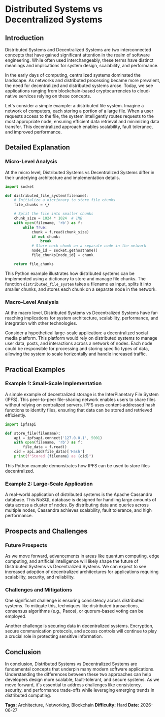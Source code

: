 # Distributed Systems vs Decentralized Systems
## Introduction
Distributed Systems and Decentralized Systems are two interconnected concepts that have gained significant attention in the realm of software engineering. While often used interchangeably, these terms have distinct meanings and implications for system design, scalability, and performance.

In the early days of computing, centralized systems dominated the landscape. As networks and distributed processing became more prevalent, the need for decentralized and distributed systems arose. Today, we see applications ranging from blockchain-based cryptocurrencies to cloud-native services relying on these concepts.

Let's consider a simple example: a distributed file system. Imagine a network of computers, each storing a portion of a large file. When a user requests access to the file, the system intelligently routes requests to the most appropriate node, ensuring efficient data retrieval and minimizing data transfer. This decentralized approach enables scalability, fault tolerance, and improved performance.

## Detailed Explanation
### Micro-Level Analysis

At the micro level, Distributed Systems vs Decentralized Systems differ in their underlying architecture and implementation details.

```python
import socket

def distributed_file_system(filename):
    # Initialize a dictionary to store file chunks
    file_chunks = {}

    # Split the file into smaller chunks
    chunk_size = 1024 * 1024  # 1MB
    with open(filename, 'rb') as f:
        while True:
            chunk = f.read(chunk_size)
            if not chunk:
                break
            # Store each chunk on a separate node in the network
            node_id = socket.gethostname()
            file_chunks[node_id] = chunk

    return file_chunks
```

This Python example illustrates how distributed systems can be implemented using a dictionary to store and manage file chunks. The function `distributed_file_system` takes a filename as input, splits it into smaller chunks, and stores each chunk on a separate node in the network.

### Macro-Level Analysis

At the macro level, Distributed Systems vs Decentralized Systems have far-reaching implications for system architecture, scalability, performance, and integration with other technologies.

Consider a hypothetical large-scale application: a decentralized social media platform. This platform would rely on distributed systems to manage user data, posts, and interactions across a network of nodes. Each node could be responsible for processing and storing specific types of data, allowing the system to scale horizontally and handle increased traffic.

## Practical Examples
### Example 1: Small-Scale Implementation

A simple example of decentralized storage is the InterPlanetary File System (IPFS). This peer-to-peer file-sharing network enables users to share files without relying on centralized servers. IPFS uses content-addressed hash functions to identify files, ensuring that data can be stored and retrieved efficiently.

```python
import ipfsapi

def store_file(filename):
    api = ipfsapi.connect('127.0.0.1', 5001)
    with open(filename, 'rb') as f:
        file_data = f.read()
    cid = api.add(file_data)['Hash']
    print(f"Stored {filename} as {cid}")
```

This Python example demonstrates how IPFS can be used to store files decentralized.

### Example 2: Large-Scale Application

A real-world application of distributed systems is the Apache Cassandra database. This NoSQL database is designed for handling large amounts of data across a cluster of nodes. By distributing data and queries across multiple nodes, Cassandra achieves scalability, fault tolerance, and high performance.

## Prospects and Challenges
### Future Prospects

As we move forward, advancements in areas like quantum computing, edge computing, and artificial intelligence will likely shape the future of Distributed Systems vs Decentralized Systems. We can expect to see increased adoption of decentralized architectures for applications requiring scalability, security, and reliability.

### Challenges and Mitigations

One significant challenge is ensuring consistency across distributed systems. To mitigate this, techniques like distributed transactions, consensus algorithms (e.g., Paxos), or quorum-based voting can be employed.

Another challenge is securing data in decentralized systems. Encryption, secure communication protocols, and access controls will continue to play a crucial role in protecting sensitive information.

## Conclusion

In conclusion, Distributed Systems vs Decentralized Systems are fundamental concepts that underpin many modern software applications. Understanding the differences between these two approaches can help developers design more scalable, fault-tolerant, and secure systems. As we move forward, it's essential to address challenges like consistency, security, and performance trade-offs while leveraging emerging trends in distributed computing.

**Tags:** Architecture, Networking, Blockchain
**Difficulty:** Hard
**Date:** 2026-06-27